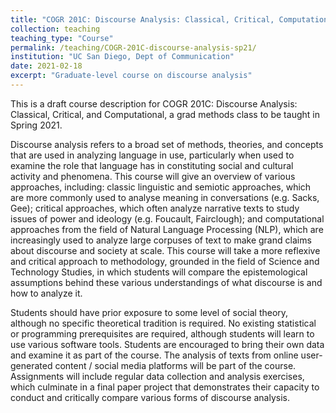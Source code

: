 ```yaml
---
title: "COGR 201C: Discourse Analysis: Classical, Critical, Computational (Spring 2021)"
collection: teaching
teaching_type: "Course"
permalink: /teaching/COGR-201C-discourse-analysis-sp21/ 
institution: "UC San Diego, Dept of Communication"
date: 2021-02-18
excerpt: "Graduate-level course on discourse analysis"
---
```


This is a draft course description for COGR 201C: Discourse Analysis: Classical, Critical, and Computational, a grad methods class to be taught in Spring 2021.

Discourse analysis refers to a broad set of methods, theories, and concepts that are used in analyzing language in use, particularly when used to examine the role that language has in constituting social and cultural activity and phenomena. This course will give an overview of various approaches, including: classic linguistic and semiotic approaches, which are more commonly used to analyse meaning in conversations (e.g. Sacks, Gee); critical approaches, which often analyze narrative texts to study issues of power and ideology (e.g. Foucault, Fairclough); and computational approaches from the field of Natural Language Processing (NLP), which are increasingly used to analyze large corpuses of text to make grand claims about discourse and society at scale. This course will take a more reflexive and critical approach to methodology, grounded in the field of Science and Technology Studies, in which students will compare the epistemological assumptions behind these various understandings of what discourse is and how to analyze it. 

Students should have prior exposure to some level of social theory, although no specific theoretical tradition is required. No existing statistical or programming prerequisites are required, although students will learn to use various software tools. Students are encouraged to bring their own data and examine it as part of the course. The analysis of texts from online user-generated content / social media platforms will be part of the course. Assignments will include regular data collection and analysis exercises, which culminate in a final paper project that demonstrates their capacity to conduct and critically compare various forms of discourse analysis.

